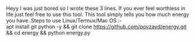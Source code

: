 Heyy I was just bored so I wrote these 3 lines. 
If you ever feel worthless in life just feel free to use this tool. 
This tool simply tells you how much energy you have. 
Steps to use Linux/Termux/Mac OS :-  
apt install git python -y && git clone https://github.com/povzayd/energy.git && cd energy && python energy.py
